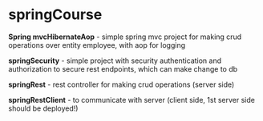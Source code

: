 # springCourse

**Spring mvcHibernateAop** - simple spring mvc project for making crud operations over entity employee, with aop for logging

**springSecurity** - simple project with security authentication and authorization to secure rest endpoints, which can make change to db

**springRest** - rest controller for making crud operations (server side)

**springRestClient** - to communicate with server (client side, 1st server side should be deployed!)
